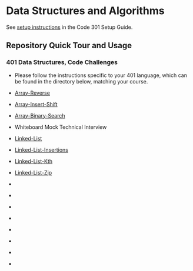 # Data Structures and Algorithms

See [setup instructions](https://codefellows.github.io/setup-guide/code-301/3-code-challenges) in the Code 301 Setup Guide.

## Repository Quick Tour and Usage

### 401 Data Structures, Code Challenges

- Please follow the instructions specific to your 401 language, which can be found in the directory below, matching your course.

- [Array-Reverse](.javascript/array-reverse/README.md)
- [Array-Insert-Shift](.javascript/array-insert-shift/README.md)
- [Array-Binary-Search](.javascript/array-binary-search/README.md)
- Whiteboard Mock Technical Interview
- [Linked-List](.javascript/linked-list/README.md)
- [Linked-List-Insertions](.javascript/linked-list/README.md)
- [Linked-List-Kth](.javascript/linked-list/README.md)
- [Linked-List-Zip](.javascript/linked-list/README.md)
- []()
- []()
- []()
- []()
- []()
- []()
- []()
- []()

